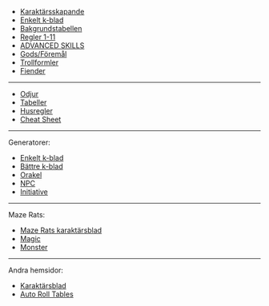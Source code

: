 - [Karaktärsskapande](karaktärsskapande.md)
- [Enkelt k-blad](karaktarsgenerator.md)
- [Bakgrundstabellen](bakgrundstabellen.md)
- [Regler 1-11](regler1-11.md)
- [ADVANCED SKILLS](avanceradeSKILL.md)
- [Gods/Föremål](gods.md)
- [Trollformler](trollformler.md)
- [Fiender](fiender.md)
---  
- [Odjur](odjur.md)
- [Tabeller](tabeller.md)
- [Husregler](husregler.md)
- [Cheat Sheet](cheatsheet.md)
---
 Generatorer:
- [Enkelt k-blad](karaktarsgenerator.md)
- [Bättre k-blad](https://skolaz.github.io/trchsh/)
- [Orakel](orakel.md) 
- [NPC](npcgen.md)
- [Initiative](initiative.md)
---
 Maze Rats:
- [Maze Rats karaktärsblad](mazeRatsSheet.md)
- [Magic](mazeMagic.md)
- [Monster](mazeMonster.md)
---
 Andra hemsidor:
- [Karaktärsblad](http://candy-thistle.surge.sh/)
- [Auto Roll Tables](https://autorolltables.github.io/)
